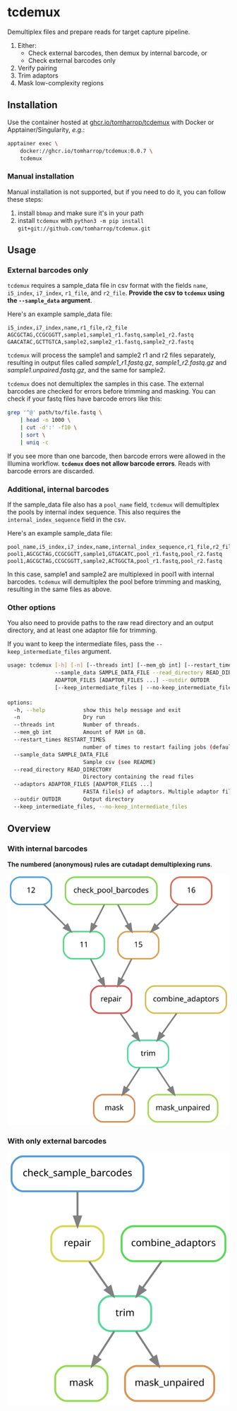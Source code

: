 # tcdemux

Demultiplex files and prepare reads for target capture pipeline.

1. Either:
   - Check external barcodes, then demux by internal barcode, or
   - Check external barcodes only
3. Verify pairing
4. Trim adaptors
5. Mask low-complexity regions

## Installation

Use the container hosted at [ghcr.io/tomharrop/tcdemux](https://ghcr.io/tomharrop/tcdemux) with Docker or Apptainer/Singularity, *e.g.*:

```bash
apptainer exec \
    docker://ghcr.io/tomharrop/tcdemux:0.0.7 \
    tcdemux
```

### Manual installation

Manual installation is not supported, but if you need to do it, you can follow these steps:

1. install `bbmap` and make sure it's in your path
2. install `tcdemux` with `python3 -m pip install git+git://github.com/tomharrop/tcdemux.git`

## Usage

### External barcodes only

`tcdemux` requires a sample_data file in csv format with the fields `name`, `i5_index`, `i7_index`, `r1_file`, and `r2_file`. **Provide the csv to `tcdemux` using the `--sample_data` argument**.

Here's an example sample_data file:

```csv
i5_index,i7_index,name,r1_file,r2_file
AGCGCTAG,CCGCGGTT,sample1,sample1_r1.fastq,sample1_r2.fastq
GAACATAC,GCTTGTCA,sample2,sample2_r1.fastq,sample2_r2.fastq
```

`tcdemux` will process the sample1 and sample2 r1 and r2 files separately, resulting in output files called *sample1_r1.fastq.gz*, *sample1_r2.fastq.gz* and *sample1.unpaired.fastq.gz*, and the same for sample2.

`tcdemux` does not demultiplex the samples in this case.
The external barcodes are checked for errors before trimming and masking.
You can check if your fastq files have barcode errors like this:

```bash
grep '^@' path/to/file.fastq \
    | head -n 1000 \
    | cut -d':' -f10 \
    | sort \
    | uniq -c
```

If you see more than one barcode, then barcode errors were allowed in the Illumina workflow.
**`tcdemux` does not allow barcode errors**.
Reads with barcode errors are discarded.

### Additional, internal barcodes

If the sample_data file also has a `pool_name` field, `tcdemux` will demultiplex the pools by internal index sequence.
This also requires the `internal_index_sequence` field in the csv.

Here's an example sample_data file:

```csv
pool_name,i5_index,i7_index,name,internal_index_sequence,r1_file,r2_file
pool1,AGCGCTAG,CCGCGGTT,sample1,GTGACATC,pool_r1.fastq,pool_r2.fastq
pool1,AGCGCTAG,CCGCGGTT,sample2,ACTGGCTA,pool_r1.fastq,pool_r2.fastq
```

In this case, sample1 and sample2 are multiplexed in pool1 with internal barcodes.
`tcdemux` will demultiplex the pool before trimming and masking, resulting in the same files as above.

### Other options

You also need to provide paths to the raw read directory and an output directory, and at least one adaptor file for trimming.

If you want to keep the intermediate files, pass the `--keep_intermediate_files` argument.


```bash
usage: tcdemux [-h] [-n] [--threads int] [--mem_gb int] [--restart_times RESTART_TIMES]
               --sample_data SAMPLE_DATA_FILE --read_directory READ_DIRECTORY --adaptors
               ADAPTOR_FILES [ADAPTOR_FILES ...] --outdir OUTDIR
               [--keep_intermediate_files | --no-keep_intermediate_files]

options:
  -h, --help            show this help message and exit
  -n                    Dry run
  --threads int         Number of threads.
  --mem_gb int          Amount of RAM in GB.
  --restart_times RESTART_TIMES
                        number of times to restart failing jobs (default 0)
  --sample_data SAMPLE_DATA_FILE
                        Sample csv (see README)
  --read_directory READ_DIRECTORY
                        Directory containing the read files
  --adaptors ADAPTOR_FILES [ADAPTOR_FILES ...]
                        FASTA file(s) of adaptors. Multiple adaptor files can be used.
  --outdir OUTDIR       Output directory
  --keep_intermediate_files, --no-keep_intermediate_files
```

## Overview

### With internal barcodes

**The numbered (anonymous) rules are cutadapt demultiplexing runs**.

![Snakemake rulegraph](assets/graph.svg)

### With only external barcodes

![Snakemake rulegraph](assets/external_only_graph.svg)

